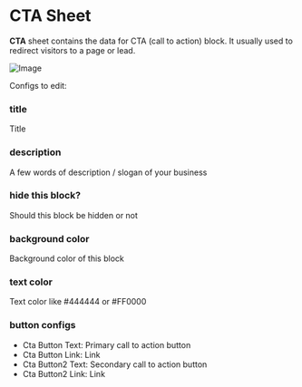 # CTA Sheet

<b>CTA</b> sheet contains the data for CTA (call to action) block. It usually used to redirect visitors to a page or lead.

![Image](https://sheetly.s3.amazonaws.com/docs/cta.png)

Configs to edit:

### title

Title

### description

A few words of description / slogan of your business

### hide this block?

Should this block be hidden or not

### background color

Background color of this block

### text color

Text color like #444444 or #FF0000

### button configs

- Cta Button Text: Primary call to action button
- Cta Button Link: Link
- Cta Button2 Text: Secondary call to action button
- Cta Button2 Link: Link

